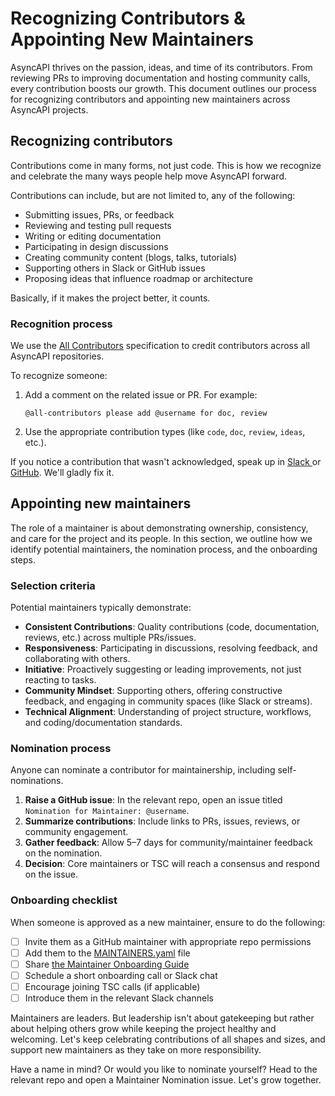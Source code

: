 # Recognizing Contributors & Appointing New Maintainers

AsyncAPI thrives on the passion, ideas, and time of its contributors. From reviewing PRs to improving documentation and hosting community calls, every contribution boosts our growth. This document outlines our process for recognizing contributors and appointing new maintainers across AsyncAPI projects.

## Recognizing contributors

Contributions come in many forms, not just code. This is how we recognize and celebrate the many ways people help move AsyncAPI forward.

Contributions can include, but are not limited to, any of the following:

- Submitting issues, PRs, or feedback
- Reviewing and testing pull requests
- Writing or editing documentation
- Participating in design discussions
- Creating community content (blogs, talks, tutorials)
- Supporting others in Slack or GitHub issues
- Proposing ideas that influence roadmap or architecture

Basically, if it makes the project better, it counts.

### Recognition process

We use the [All Contributors](https://allcontributors.org/) specification to credit contributors across all AsyncAPI repositories.

To recognize someone:

1. Add a comment on the related issue or PR. For example:

    ```
    @all-contributors please add @username for doc, review
    ```

2. Use the appropriate contribution types (like `code`, `doc`, `review`, `ideas`, etc.).

If you notice a contribution that wasn't acknowledged, speak up in [Slack ](https://asyncapi.com/slack-invite)or [GitHub](https://github.com/asyncapi). We'll gladly fix it.

## Appointing new maintainers

The role of a maintainer is about demonstrating ownership, consistency, and care for the project and its people. In this section, we outline how we identify potential maintainers, the nomination process, and the onboarding steps.

### Selection criteria

Potential maintainers typically demonstrate:

- **Consistent Contributions**: Quality contributions (code, documentation, reviews, etc.) across multiple PRs/issues.
- **Responsiveness**: Participating in discussions, resolving feedback, and collaborating with others.
- **Initiative**: Proactively suggesting or leading improvements, not just reacting to tasks.
- **Community Mindset**: Supporting others, offering constructive feedback, and engaging in community spaces (like Slack or streams).
- **Technical Alignment**: Understanding of project structure, workflows, and coding/documentation standards.

### Nomination process

Anyone can nominate a contributor for maintainership, including self-nominations.

1. **Raise a GitHub issue**: In the relevant repo, open an issue titled `Nomination for Maintainer: @username`.
2. **Summarize contributions**: Include links to PRs, issues, reviews, or community engagement.
3. **Gather feedback**: Allow 5–7 days for community/maintainer feedback on the nomination.
4. **Decision**: Core maintainers or TSC will reach a consensus and respond on the issue.

### Onboarding checklist

When someone is approved as a new maintainer, ensure to do the following:

- [ ] Invite them as a GitHub maintainer with appropriate repo permissions
- [ ] Add them to the [MAINTAINERS.yaml](https://github.com/asyncapi/community/blob/master/MAINTAINERS.yaml) file
- [ ] Share [the Maintainer Onboarding Guide](https://www.asyncapi.com/docs/community/onboarding-guide/maintainer-guide)
- [ ] Schedule a short onboarding call or Slack chat
- [ ] Encourage joining TSC calls (if applicable)
- [ ] Introduce them in the relevant Slack channels

Maintainers are leaders. But leadership isn't about gatekeeping but rather about helping others grow while keeping the project healthy and welcoming. Let's keep celebrating contributions of all shapes and sizes, and support new maintainers as they take on more responsibility.

Have a name in mind? Or would you like to nominate yourself? Head to the relevant repo and open a Maintainer Nomination issue. Let's grow together.